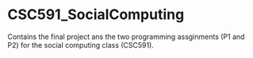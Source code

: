 # CSC591_SocialComputing

Contains the final project ans the two programming assginments (P1 and P2) for the social computing class (CSC591).
